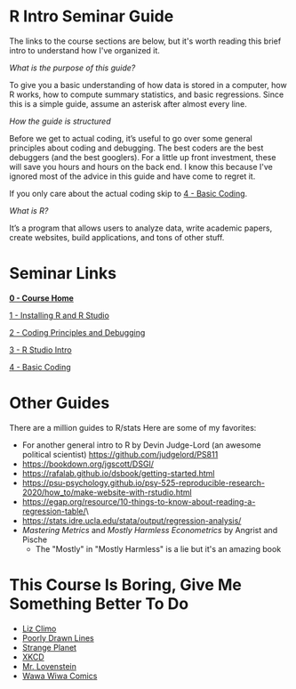 # R Intro Seminar Guide

The links to the course sections are below, but it's worth reading this brief intro to understand how I've organized it.

*What is the purpose of this guide?*

To give you a basic understanding of how data is stored in a computer, how R works, how to compute summary statistics, and basic regressions. Since this is a simple guide, assume an asterisk after almost every line.   

*How the guide is structured*

Before we get to actual coding, it’s useful to go over some general principles about coding and debugging.  The best coders are the best debuggers (and the best googlers).  For a little up front investment, these will save you hours and hours on the back end.  I know this because I've ignored most of the advice in this guide and have come to regret it.

If you only care about the actual coding skip to [4 - Basic Coding](https://sdr1.github.io/R-Intro-Seminar/4-basic-coding.html).  

*What is R?*

It’s a program that allows users to analyze data, write academic papers, create websites, build applications, and tons of other stuff.

# Seminar Links

[**0 - Course Home**](https://sdr1.github.io/R-Intro-Seminar/)

[1 - Installing R and R Studio](https://sdr1.github.io/R-Intro-Seminar/1-r-intro-seminar.html)

[2 - Coding Principles and Debugging ](https://sdr1.github.io/R-Intro-Seminar/2-intro-to-coding-debugging.html)

[3 - R Studio Intro](https://sdr1.github.io/R-Intro-Seminar/3-intro-to-r-studio.html)

[4 - Basic Coding](https://sdr1.github.io/R-Intro-Seminar/4-basic-coding.html)


# Other Guides

There are a million guides to R/stats Here are some of my favorites:

-   For another general intro to R by Devin Judge-Lord (an awesome political scientist) <https://github.com/judgelord/PS811>
-   <https://bookdown.org/jgscott/DSGI/>
-   <https://rafalab.github.io/dsbook/getting-started.html>
-   <https://psu-psychology.github.io/psy-525-reproducible-research-2020/how_to/make-website-with-rstudio.html>
-   <https://egap.org/resource/10-things-to-know-about-reading-a-regression-table/>\
-   <https://stats.idre.ucla.edu/stata/output/regression-analysis/>
-   *Mastering Metrics* and *Mostly Harmless Econometrics* by Angrist and Pische
    -   The "Mostly" in "Mostly Harmless" is a lie but it's an amazing book

# This Course Is Boring, Give Me Something Better To Do

- [Liz Climo](https://instagram.com/lizclimo?igshid=YmMyMTA2M2Y=)
- [Poorly Drawn Lines](https://poorlydrawnlines.com/)
- [Strange Planet](https://www.instagram.com/nathanwpylestrangeplanet/?hl=en)
- [XKCD](https://xkcd.com/)
- [Mr. Lovenstein](https://www.instagram.com/mrlovenstein/?hl=en)
- [Wawa Wiwa Comics](https://www.instagram.com/wawawiwacomics/)
